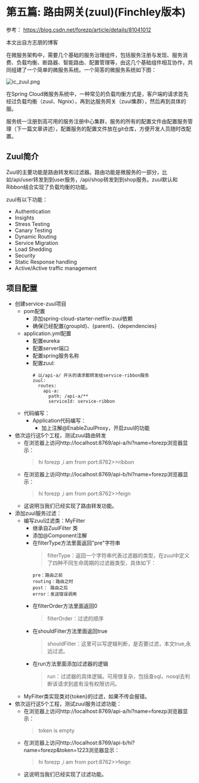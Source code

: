 #  第五篇: 路由网关(zuul)(Finchley版本)

参考：
https://blog.csdn.net/forezp/article/details/81041012

本文出自方志朋的博客

在微服务架构中，需要几个基础的服务治理组件，包括服务注册与发现、服务消费、负载均衡、断路器、智能路由、配置管理等，由这几个基础组件相互协作，共同组建了一个简单的微服务系统。一个简答的微服务系统如下图：

![ic_zuul.png](https://github.com/yueyue10/SpringCloudLearning/tree/master/sc-f-chapter5/ic_zuul.png)

在Spring Cloud微服务系统中，一种常见的负载均衡方式是，客户端的请求首先经过负载均衡（zuul、Ngnix），再到达服务网关（zuul集群），然后再到具体的服。

服务统一注册到高可用的服务注册中心集群，服务的所有的配置文件由配置服务管理（下一篇文章讲述），配置服务的配置文件放在git仓库，方便开发人员随时改配置。

Zuul简介
---

Zuul的主要功能是路由转发和过滤器。路由功能是微服务的一部分，比如/api/user转发到到user服务，/api/shop转发到到shop服务。zuul默认和Ribbon结合实现了负载均衡的功能。

zuul有以下功能：
* Authentication
* Insights
* Stress Testing
* Canary Testing
* Dynamic Routing
* Service Migration
* Load Shedding
* Security
* Static Response handling
* Active/Active traffic management

项目配置
---

* 创建service-zuul项目
    * pom配置
        * 添加spring-cloud-starter-netflix-zuul依赖
        * 确保已经配置{groupId}、{parent}、{dependencies}
    * application.yml配置
        * 配置eureka
        * 配置server端口
        * 配置spring服务名称
        * 配置zuul:
            ```
            # 以/api-a/ 开头的请求都转发给service-ribbon服务
            zuul:
              routes:
                api-a:
                  path: /api-a/**
                  serviceId: service-ribbon
            ```
    * 代码编写：
        * Application代码编写：
            * 加上注解@EnableZuulProxy，开启zuul的功能
* 依次运行这5个工程，测试zuul路由转发
    * 在浏览器上访问http://localhost:8769/api-a/hi?name=forezp浏览器显示：
        > hi forezp ,i am from port:8762>>ribbon
    * 在浏览器上访问http://localhost:8769/api-b/hi?name=forezp浏览器显示：
        > hi forezp ,i am from port:8762>>feign
    * 这说明当我们已经实现了路由转发功能。
* 添加zuul服务过滤：
    * 编写zuul过滤类：MyFilter 
        * 继承自ZuulFilter 类
        * 添加@Component注解
        * 在filterType方法里面返回"pre"字符串
            > filterType：返回一个字符串代表过滤器的类型，在zuul中定义了四种不同生命周期的过滤器类型，具体如下：
            ```
            pre：路由之前
            routing：路由之时
            post： 路由之后
            error：发送错误调用
            ```
        * 在filterOrder方法里面返回0
            > filterOrder：过滤的顺序
        * 在shouldFilter方法里面返回true
            > shouldFilter：这里可以写逻辑判断，是否要过滤，本文true,永远过滤。
        * 在run方法里面添加过滤器的逻辑
            > run：过滤器的具体逻辑。可用很复杂，包括查sql，nosql去判断该请求到底有没有权限访问。
    * MyFilter类实现类对{token}的过滤，如果不传会报错。
* 依次运行这5个工程，测试zuul服务过滤功能：
    * 在浏览器上访问http://localhost:8769/api-a/hi?name=forezp浏览器显示：
        > token is empty
    * 在浏览器上访问http://localhost:8769/api-b/hi?name=forezp&token=1223浏览器显示：
        > hi forezp ,i am from port:8762>>feign
    * 这说明当我们已经实现了过滤功能。